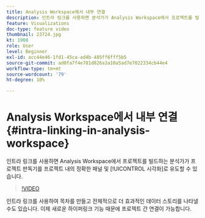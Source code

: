```yaml
---
title: Analysis Workspace에서 내부 연결
description: 인트라 링크를 사용하면 분석가가 Analysis Workspace에서 프로젝트를 빌드하여 프로젝트 판독기를 프로젝트 내의 정확한 패널 및 시각화로 만들 수 있습니다.
feature: Visualizations
doc-type: feature video
thumbnail: 23724.jpg
kt: 1908
role: User
level: Beginner
exl-id: acc44e46-1fd1-45ca-ad4b-485ff6fff5b5
source-git-commit: ad0fa7f4e781d826a3a10a5ad7e7022334cb44e4
workflow-type: tm+mt
source-wordcount: '79'
ht-degree: 10%

---
```


# Analysis Workspace에서 내부 연결 {#intra-linking-in-analysis-workspace}

인트라 링크를 사용하면 Analysis Workspace에서 프로젝트를 빌드하는 분석가가 프로젝트 판독기를 프로젝트 내의 정확한 패널 및 [!UICONTROL 시각화]로 유도할 수 있습니다.

>[!VIDEO](https://video.tv.adobe.com/v/23724/?quality=12)

인트라 링크를 사용하여 목차를 만들고 전체적으로 더 효과적인 데이터 스토리를 나타낼 수도 있습니다. 이제 새로운 하이퍼링크 기능 때문에 프로젝트 간 연결이 가능합니다.
